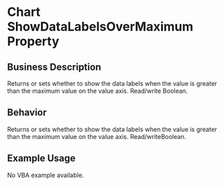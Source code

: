 # Chart ShowDataLabelsOverMaximum Property

## Business Description
Returns or sets whether to show the data labels when the value is greater than the maximum value on the value axis. Read/write Boolean.

## Behavior
Returns or sets whether to show the data labels when the value is greater than the  maximum value on the value axis.  Read/writeBoolean.

## Example Usage
No VBA example available.